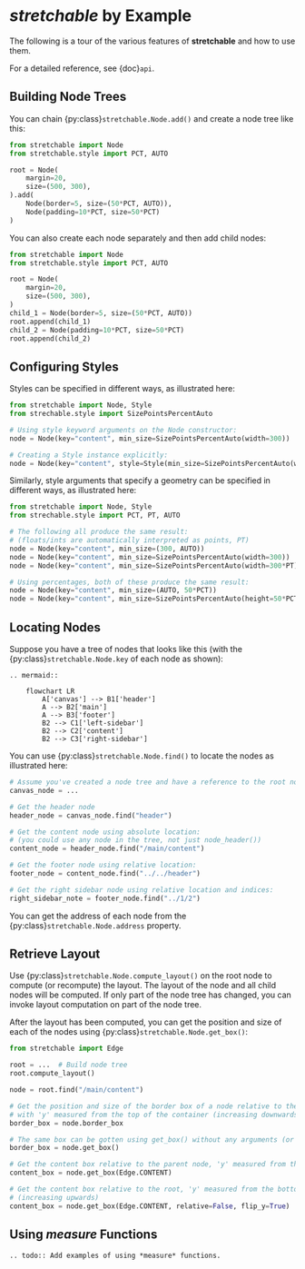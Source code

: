 # *stretchable* by Example

The following is a tour of the various features of **stretchable** and how to use them.

For a detailed reference, see {doc}`api`.

## Building Node Trees

You can chain {py:class}`stretchable.Node.add()` and create a node tree like this:

```python
from stretchable import Node
from stretchable.style import PCT, AUTO

root = Node(
    margin=20,
    size=(500, 300),
).add(
    Node(border=5, size=(50*PCT, AUTO)),
    Node(padding=10*PCT, size=50*PCT)
)
```

You can also create each node separately and then add child nodes:

```python
from stretchable import Node
from stretchable.style import PCT, AUTO

root = Node(
    margin=20,
    size=(500, 300),
)
child_1 = Node(border=5, size=(50*PCT, AUTO))
root.append(child_1)
child_2 = Node(padding=10*PCT, size=50*PCT)
root.append(child_2)
```

## Configuring Styles

Styles can be specified in different ways, as illustrated here:

```python
from stretchable import Node, Style
from strechable.style import SizePointsPercentAuto

# Using style keyword arguments on the Node constructor:
node = Node(key="content", min_size=SizePointsPercentAuto(width=300))

# Creating a Style instance explicitly:
node = Node(key="content", style=Style(min_size=SizePointsPercentAuto(width=300))
```

Similarly, style arguments that specify a geometry can be specified in different ways, as illustrated here:

```python
from stretchable import Node, Style
from strechable.style import PCT, PT, AUTO

# The following all produce the same result:
# (floats/ints are automatically interpreted as points, PT)
node = Node(key="content", min_size=(300, AUTO))
node = Node(key="content", min_size=SizePointsPercentAuto(width=300))
node = Node(key="content", min_size=SizePointsPercentAuto(width=300*PT))

# Using percentages, both of these produce the same result:
node = Node(key="content", min_size=(AUTO, 50*PCT))
node = Node(key="content", min_size=SizePointsPercentAuto(height=50*PCT))
```

## Locating Nodes

Suppose you have a tree of nodes that looks like this (with the {py:class}`stretchable.Node.key` of each node as shown):

```{eval-rst}
.. mermaid::

    flowchart LR
        A['canvas'] --> B1['header']
        A --> B2['main']
        A --> B3['footer']
        B2 --> C1['left-sidebar'] 
        B2 --> C2['content'] 
        B2 --> C3['right-sidebar'] 
```

You can use {py:class}`stretchable.Node.find()` to locate the nodes as illustrated here:

```python
# Assume you've created a node tree and have a reference to the root node:
canvas_node = ...

# Get the header node
header_node = canvas_node.find("header")

# Get the content node using absolute location:
# (you could use any node in the tree, not just node_header())
content_node = header_node.find("/main/content")

# Get the footer node using relative location:
footer_node = content_node.find("../../header")

# Get the right sidebar node using relative location and indices:
right_sidebar_note = footer_node.find("../1/2")
```

You can get the address of each node from the {py:class}`stretchable.Node.address` property.

## Retrieve Layout

Use {py:class}`stretchable.Node.compute_layout()` on the root node to compute (or recompute) the layout. The layout of the node and all child nodes will be computed. If only part of the node tree has changed, you can invoke layout computation on part of the node tree.

After the layout has been computed, you can get the position and size of each of the nodes using {py:class}`stretchable.Node.get_box()`:

```python
from stretchable import Edge

root = ...  # Build node tree
root.compute_layout()

node = root.find("/main/content")

# Get the position and size of the border box of a node relative to the parent node, 
# with 'y' measured from the top of the container (increasing downwards).
border_box = node.border_box

# The same box can be gotten using get_box() without any arguments (or the defaults).
border_box = node.get_box()

# Get the content box relative to the parent node, 'y' measured from the top.
content_box = node.get_box(Edge.CONTENT)

# Get the content box relative to the root, 'y' measured from the bottom 
# (increasing upwards)
content_box = node.get_box(Edge.CONTENT, relative=False, flip_y=True)
```

## Using *measure* Functions

```{eval-rst}
.. todo:: Add examples of using *measure* functions.
```
